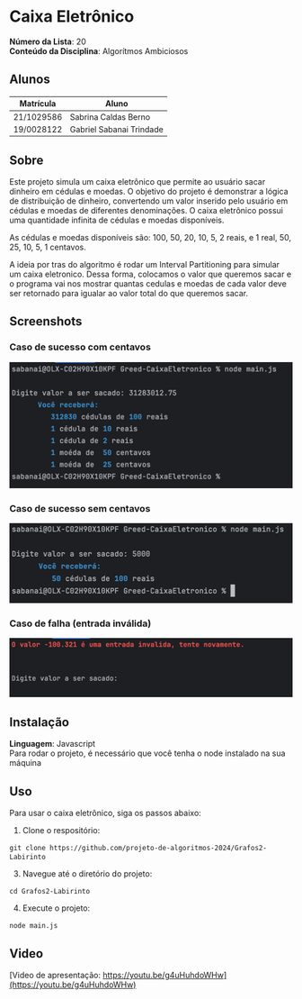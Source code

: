# Caixa Eletrônico

**Número da Lista**: 20<br>
**Conteúdo da Disciplina**: Algorítmos Ambiciosos<br>

## Alunos
| Matrícula  | Aluno                    |
|------------|--------------------------|
| 21/1029586 | Sabrina Caldas Berno     |
| 19/0028122 | Gabriel Sabanai Trindade |

## Sobre
Este projeto simula um caixa eletrônico que permite ao usuário sacar dinheiro em cédulas e moedas. O objetivo do projeto é demonstrar a lógica de distribuição de dinheiro, convertendo um valor inserido pelo usuário em cédulas e moedas de diferentes denominações. O caixa eletrônico possui uma quantidade infinita de cédulas e moedas disponíveis.

As cédulas e moedas disponíveis são: 100, 50, 20, 10, 5, 2 reais, e 1 real, 50, 25, 10, 5, 1 centavos.

A ideia por tras do algoritmo é rodar um Interval Partitioning para simular um caixa eletronico. Dessa forma, colocamos o valor que queremos sacar e o programa vai nos mostrar quantas cedulas e moedas de cada valor deve ser retornado para igualar ao valor total do que queremos sacar.

## Screenshots

### Caso de sucesso com centavos
![img.png](assets/img.png)

### Caso de sucesso sem centavos
![img.png](assets/img2.png)

### Caso de falha (entrada inválida)
![img.png](assets/img3.png)

## Instalação
**Linguagem**: Javascript<br>
Para rodar o projeto, é necessário que você tenha o node instalado na sua máquina

## Uso

Para usar o caixa eletrônico, siga os passos abaixo:

1. Clone o respositório:
```
git clone https://github.com/projeto-de-algoritmos-2024/Grafos2-Labirinto
```

3. Navegue até o diretório do projeto:
```
cd Grafos2-Labirinto
```

4. Execute o projeto:
```
node main.js
```

## Video

[Video de apresentação: https://youtu.be/g4uHuhdoWHw](https://youtu.be/g4uHuhdoWHw)